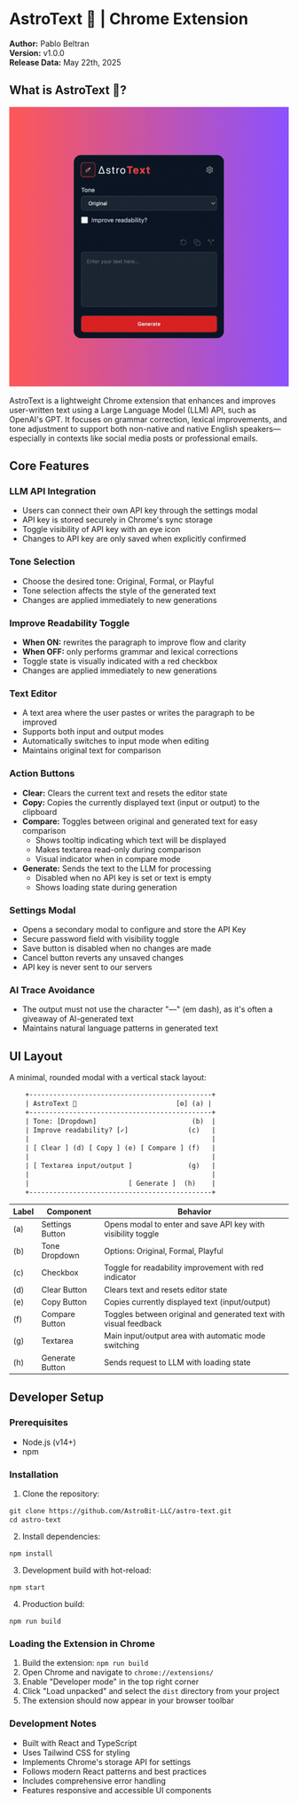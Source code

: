 # AstroText 🚀 | Chrome Extension

**Author:** Pablo Beltran <br>
**Version:** v1.0.0 <br>
**Release Data:** May 22th, 2025 <br>

## What is AstroText 🚀?

![AstroText Demo](./.docs/AstroText.gif)

AstroText is a lightweight Chrome extension that enhances and improves user-written text using a Large Language Model (LLM) API, such as OpenAI's GPT. It focuses on grammar correction, lexical improvements, and tone adjustment to support both non-native and native English speakers—especially in contexts like social media posts or professional emails.

## Core Features

### LLM API Integration

- Users can connect their own API key through the settings modal
- API key is stored securely in Chrome's sync storage
- Toggle visibility of API key with an eye icon
- Changes to API key are only saved when explicitly confirmed

### Tone Selection

- Choose the desired tone: Original, Formal, or Playful
- Tone selection affects the style of the generated text
- Changes are applied immediately to new generations

### Improve Readability Toggle

- **When ON:** rewrites the paragraph to improve flow and clarity
- **When OFF:** only performs grammar and lexical corrections
- Toggle state is visually indicated with a red checkbox
- Changes are applied immediately to new generations

### Text Editor

- A text area where the user pastes or writes the paragraph to be improved
- Supports both input and output modes
- Automatically switches to input mode when editing
- Maintains original text for comparison

### Action Buttons

- **Clear:** Clears the current text and resets the editor state
- **Copy:** Copies the currently displayed text (input or output) to the clipboard
- **Compare:** Toggles between original and generated text for easy comparison
    - Shows tooltip indicating which text will be displayed
    - Makes textarea read-only during comparison
    - Visual indicator when in compare mode
- **Generate:** Sends the text to the LLM for processing
    - Disabled when no API key is set or text is empty
    - Shows loading state during generation

### Settings Modal

- Opens a secondary modal to configure and store the API Key
- Secure password field with visibility toggle
- Save button is disabled when no changes are made
- Cancel button reverts any unsaved changes
- API key is never sent to our servers

### AI Trace Avoidance

- The output must not use the character "—" (em dash), as it's often a giveaway of AI-generated text
- Maintains natural language patterns in generated text

## UI Layout

A minimal, rounded modal with a vertical stack layout:

```
    +----------------------------------------------+
    | AstroText 🚀                         [⚙] (a) |
    +----------------------------------------------+
    | Tone: [Dropdown]                        (b)  |
    | Improve readability? [✓]               (c)   |
    |                                              |
    | [ Clear ] (d) [ Copy ] (e) [ Compare ] (f)   |
    |                                              |
    | [ Textarea input/output ]              (g)   |
    |                                              |
    |                         [ Generate ]  (h)    |
    +----------------------------------------------+
```

| Label | Component       | Behavior                                                         |
| ----- | --------------- | ---------------------------------------------------------------- |
| (a)   | Settings Button | Opens modal to enter and save API key with visibility toggle     |
| (b)   | Tone Dropdown   | Options: Original, Formal, Playful                               |
| (c)   | Checkbox        | Toggle for readability improvement with red indicator            |
| (d)   | Clear Button    | Clears text and resets editor state                              |
| (e)   | Copy Button     | Copies currently displayed text (input/output)                   |
| (f)   | Compare Button  | Toggles between original and generated text with visual feedback |
| (g)   | Textarea        | Main input/output area with automatic mode switching             |
| (h)   | Generate Button | Sends request to LLM with loading state                          |

## Developer Setup

### Prerequisites

- Node.js (v14+)
- npm

### Installation

1. Clone the repository:

```
git clone https://github.com/AstroBit-LLC/astro-text.git
cd astro-text
```

2. Install dependencies:

```
npm install
```

3. Development build with hot-reload:

```
npm start
```

4. Production build:

```
npm run build
```

### Loading the Extension in Chrome

1. Build the extension: `npm run build`
2. Open Chrome and navigate to `chrome://extensions/`
3. Enable "Developer mode" in the top right corner
4. Click "Load unpacked" and select the `dist` directory from your project
5. The extension should now appear in your browser toolbar

### Development Notes

- Built with React and TypeScript
- Uses Tailwind CSS for styling
- Implements Chrome's storage API for settings
- Follows modern React patterns and best practices
- Includes comprehensive error handling
- Features responsive and accessible UI components
